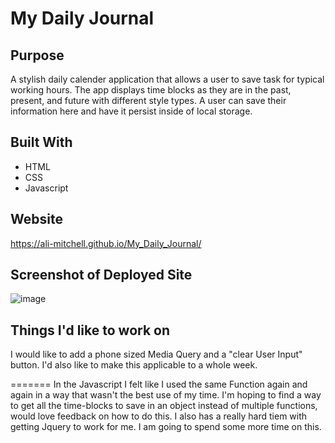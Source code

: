 

# My Daily Journal

## Purpose
A stylish daily calender application that allows a user to save task for typical working hours. The app displays time blocks as they are in the past, present, and future with different style types. A user can save their information here and have it persist inside of local storage.
 

## Built With
* HTML
* CSS
* Javascript

## Website

https://ali-mitchell.github.io/My_Daily_Journal/


## Screenshot of Deployed Site
![image](https://user-images.githubusercontent.com/79877350/115184410-0473b900-a09b-11eb-9264-d6a8f39145ba.png)



## Things I'd like to work on 
I would like to add a phone sized Media Query and a "clear User Input" button. I'd also like to make this applicable to a whole week. 

=======
In the Javascript I felt like I used the same Function again and again in a way that wasn't the best use of my time. I'm hoping to find a way to get all the time-blocks to save in an object instead of multiple functions, would love feedback on how to do this. I also has a really hard tiem with getting Jquery to work for me. I am going to spend some more time on this. 

